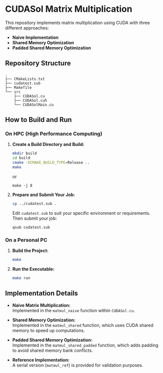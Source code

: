 # CUDASol Matrix Multiplication

This repository implements matrix multiplication using CUDA with three different approaches:

- **Naive Implementation**
- **Shared Memory Optimization**
- **Padded Shared Memory Optimization**

## Repository Structure

```
.
├── CMakeLists.txt
├── cudatest.sub
├── Makefile
└── src
    ├── CUDASol.cu
    ├── CUDASol.cuh
    └── CUDASolMain.cu
```

## How to Build and Run

### On HPC (High Performance Computing)

1. **Create a Build Directory and Build:**

   ```bash
   mkdir build
   cd build
   cmake -DCMAKE_BUILD_TYPE=Release ..
   make
   ```

   or

   ```
   make -j 8
   ```

2. **Prepare and Submit Your Job:**
   ```bash
   cp ../cudatest.sub .
   ```
   Edit `cudatest.sub` to suit your specific environment or requirements. Then submit your job:
   ```bash
   qsub cudatest.sub
   ```

### On a Personal PC

1. **Build the Project:**

   ```bash
   make
   ```

2. **Run the Executable:**
   ```bash
   make run
   ```

## Implementation Details

- **Naive Matrix Multiplication:**  
  Implemented in the `matmul_naive` function within `CUDASol.cu`.

- **Shared Memory Optimization:**  
  Implemented in the `matmul_shared` function, which uses CUDA shared memory to speed up computations.

- **Padded Shared Memory Optimization:**  
  Implemented in the `matmul_shared_padded` function, which adds padding to avoid shared memory bank conflicts.

- **Reference Implementation:**  
  A serial version (`matmul_ref`) is provided for validation purposes.
